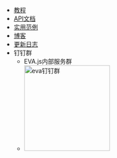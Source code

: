 <!-- _navbar.md -->

* [教程](/tutorials/index)
* [API文档](/api/index)
* [实用范例](https://eva.alibaba-inc.com/playground)
* [博客](https://yuque.antfin-inc.com/eva/blog)
* [更新日志](/others/changelog)
* 钉钉群
    * EVA.js内部服务群 &nbsp;&nbsp;&nbsp;&nbsp;&nbsp;&nbsp;&nbsp;&nbsp;&nbsp;&nbsp;&nbsp;&nbsp;&nbsp;&nbsp;&nbsp;&nbsp;&nbsp;&nbsp;&nbsp;&nbsp;&nbsp;&nbsp;&nbsp;&nbsp;&nbsp;&nbsp;&nbsp;&nbsp;&nbsp;&nbsp;&nbsp;&nbsp;&nbsp;&nbsp;&nbsp;&nbsp;&nbsp;&nbsp;&nbsp;
    * <img src="https://gw.alicdn.com/imgextra/i1/O1CN012ZZKa9213zNxY4Dko_!!6000000006930-2-tps-1886-1886.png" name="钉钉群" alt="eva钉钉群" style="width:200px;"/>